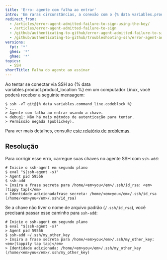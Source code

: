 ```yaml
---
title: 'Erro: agente com falha ao entrar'
intro: 'Em raras circunstâncias, a conexão com o {% data variables.product.product_name %} via SSH no Linux produz o erro "Agente com falha ao entrar usando a chave". Siga estas etapas para resolver o problema.'
redirect_from:
  - /articles/error-agent-admitted-failure-to-sign-using-the-key/
  - /articles/error-agent-admitted-failure-to-sign
  - /github/authenticating-to-github/error-agent-admitted-failure-to-sign
  - /github/authenticating-to-github/troubleshooting-ssh/error-agent-admitted-failure-to-sign
versions:
  fpt: '*'
  ghes: '*'
  ghae: '*'
topics:
  - SSH
shortTitle: Falha do agente ao assinar
---
```


Ao tentar se conectar via SSH ao {% data variables.product.product_location %} em um computador Linux, você poderá receber a seguinte mensagem:

```shell
$ ssh -vT git@{% data variables.command_line.codeblock %}
> ...
> Agente com falha ao entrar usando a chave.
> debug1: Não há mais métodos de autenticação para tentar.
> Permissão negada (publickey).
```

Para ver mais detalhes, consulte <a href="https://bugs.launchpad.net/ubuntu/+source/gnome-keyring/+bug/201786" data-proofer-ignore>este relatório de problemas</a>.

## Resolução

Para corrigir esse erro, carregue suas chaves no agente SSH com `ssh-add`:

```shell
# Inicie o ssh-agent em segundo plano
$ eval "$(ssh-agent -s)"
> Agent pid 59566
$ ssh-add
> Insira a frase secreta para /home/<em>you</em>/.ssh/id_rsa: <em>[tippy tap]</em>
> Identidade adicionadafrase secreta: /home/<em>you</em>/.ssh/id_rsa (/home/<em>you</em>/.ssh/id_rsa)
```

Se a chave não tiver o nome de arquivo padrão (`/.ssh/id_rsa`), você precisará passar esse caminho para `ssh-add`:

```shell
# Inicie o ssh-agent em segundo plano
$ eval "$(ssh-agent -s)"
> Agent pid 59566
$ ssh-add ~/.ssh/my_other_key
> Insira a frase secreta para /home/<em>you</em>/.ssh/my_other_key: <em>[tappity tap tap]</em>
> Identidade adicionada: /home/<em>you</em>/.ssh/my_other_key (/home/<em>you</em>/.ssh/my_other_key)
```
